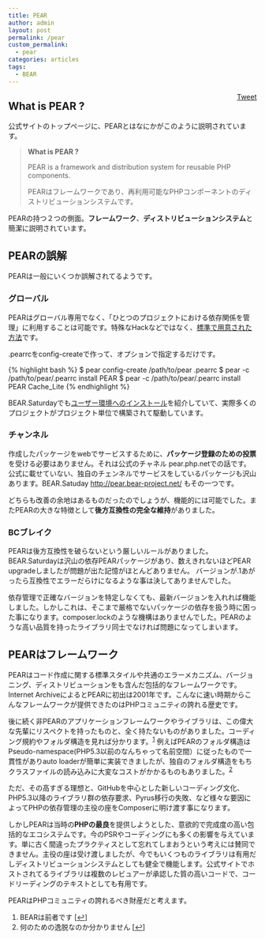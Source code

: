 ```yaml
---
title: PEAR
author: admin
layout: post
permalink: /pear
custom_permalink:
  - pear
categories: articles
tags:
  - BEAR
---
```

<div style="float: right; margin-left: 10px;">
  <a href="https://twitter.com/share" class="twitter-share-button" data-count="vertical" data-url="/blog/pear">Tweet</a>
</div>

## What is PEAR ?

公式サイトのトップページに、PEARとはなにかがこのように説明されています。

> **What is PEAR ?**
> 
> PEAR is a framework and distribution system for reusable PHP components.
> 
> PEARはフレームワークであり、再利用可能なPHPコンポーネントのディストリビューションシステムです。

PEARの持つ２つの側面。**フレームワーク**、**ディストリビューションシステム**と簡潔に説明されています。

## PEARの誤解

PEARは一般にいくつか誤解されてるようです。

### グローバル

PEARはグローバル専用でなく、「ひとつのプロジェクトにおける依存関係を管理」に利用することは可能です。特殊なHackなどではなく、[標準で用意された方法][1]です。

.pearrcをconfig-createで作って、オプションで指定するだけです。

{% highlight bash %}
$ pear config-create /path/to/pear .pearrc
$ pear -c /path/to/pear/.pearrc install PEAR
$ pear -c /path/to/pear/.pearrc install PEAR Cache_Lite
{% endhighlight %}

BEAR.Saturdayでも[ユーザー環境へのインストール][2]を紹介していて、実際多くのプロジェクトがプロジェクト単位で構築されて駆動しています。

### チャンネル

作成したパッケージをwebでサービスするために、**パッケージ登録のための投票**を受ける必要はありません。それは公式のチャネル pear.php.netでの話です。公式に載せていない、独自のチェンネルでサービスをしているパッケージも沢山あります。BEAR.Satuday <http://pear.bear-project.net/> もその一つです。

どちらも改善の余地はあるものだったのでしょうが、機能的には可能でした。またPEARの大きな特徴として**後方互換性の完全な維持**がありました。

### BCブレイク

PEARは後方互換性を破らないという厳しいルールがありました。BEAR.Saturdayは沢山の依存PEARパッケージがあり、数えきれないほどPEAR upgradeしましたが問題が出た記憶がほとんどありません。 バージョンが.1あがったら互換性でエラーだらけになるような事は決してありませんでした。

依存管理で正確なバージョンを特定しなくても、最新バージョンを入れれば機能しました。しかしこれは、そこまで厳格でないパッケージの依存を扱う時に困った事になります。composer.lockのような機構はありませんでした。PEARのような高い品質を持ったライブラリ同士でなければ問題になってしまいます。

## PEARはフレームワーク

PEARはコード作成に関する標準スタイルや共通のエラーメカニズム、バージョニング、ディストリビューションをも含んだ包括的なフレームワークです。Internet ArchiveによるとPEARに初出は2001年です。こんなに速い時期からこんなフレームワークが提供できたのはPHPコミュニティの誇れる歴史です。

後に続く非PEARのアプリケーションフレームワークやライブラリは、この偉大な先輩にリスペクトを持ったものと、全く持たないものがありました。コーディング規約やフォルダ構造を見れば分かります。<sup><a href="#footnote_0_2204" id="identifier_0_2204" class="footnote-link footnote-identifier-link" title="BEARは前者です">1</a></sup> 例えばPEARのフォルダ構造はPseudo-namespace(PHP5.3以前のなんちゃって名前空間）に従ったもので一貫性がありauto loaderが簡単に実装できましたが、独自のフォルダ構造をもちクラスファイルの読み込みに大変なコストがかかるものもありました。<sup><a href="#footnote_1_2204" id="identifier_1_2204" class="footnote-link footnote-identifier-link" title="何のための逸脱なのか分かりません">2</a></sup>

ただ、その高すぎる理想と、GitHubを中心とした新しいコーディング文化、PHP5.3以降のライブラリ群の依存要求、Pyrus移行の失敗、など様々な要因によってPHPの依存管理の主役の座をComposerに明け渡す事になります。

しかしPEARは当時の**PHPの最良**を提供しようとした、意欲的で完成度の高い包括的なエコシステムです。今のPSRやコーディングにも多くの影響を与えています。単に古く間違ったプラクティスとして忘れてしまおうという考えには賛同できません。主役の座は受け渡しましたが、今でもいくつものライブラリは有用だしディストリビューションシステムとしても健全で機能します。公式サイトでホストされてるライブラリは複数のレビュアーが承認した質の高いコードで、コードリーディングのテキストとしても有用です。

PEARはPHPコミュニティの誇れるべき財産だと考えます。

<ol class="footnotes">
  <li id="footnote_0_2204" class="footnote">
    BEARは前者です [<a href="#identifier_0_2204" class="footnote-link footnote-back-link">&#8617;</a>]
  </li>
  <li id="footnote_1_2204" class="footnote">
    何のための逸脱なのか分かりません [<a href="#identifier_1_2204" class="footnote-link footnote-back-link">&#8617;</a>]
  </li>
</ol>

 [1]: http://pear.php.net/manual/ja/installation.shared.php
 [2]: http://code.google.com/p/bear-project/wiki/Install
